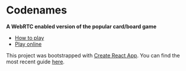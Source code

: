 # Codenames

**A WebRTC enabled version of the popular card/board game**

- [How to play](HOW-TO-PLAY.md)
- [Play online](https://codenames.embark.ws/)

This project was bootstrapped with [Create React App](https://github.com/facebookincubator/create-react-app). You can find the most recent guide [here](https://github.com/facebookincubator/create-react-app/blob/master/template/README.md).

